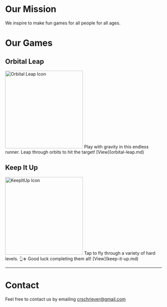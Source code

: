 # Our Mission

We inspire to make fun games for all people for all ages.

# Our Games

## Orbital Leap

<img alt="Orbital Leap Icon" src="/CarlsApps/imgs/OrbitalLeap/Icon.png" width="250" height="250">  
Play with gravity in this endless runner. Leap through orbits to hit the target!  
[View](orbital-leap.md)

## Keep It Up

<img alt="KeepItUp Icon" src="/CarlsApps/imgs/KeepItUp/Icon.png" width="250" height="250">  
Tap to fly through a variety of hard levels. 👆✈️ Good luck completing them all!  
[View](keep-it-up.md)

---

# Contact

Feel free to contact us by emailing crschriever@gmail.com
